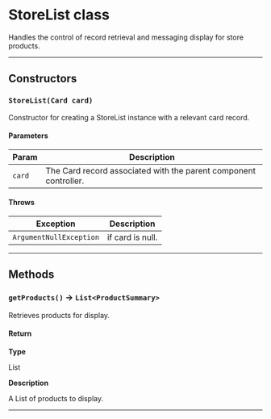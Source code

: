 # StoreList class

Handles the control of record retrieval and messaging display for store products.

---
## Constructors
### `StoreList(Card card)`

Constructor for creating a StoreList instance with a relevant card record.
#### Parameters
|Param|Description|
|-----|-----------|
|`card` |  The Card record associated with the parent component controller. |

#### Throws
|Exception|Description|
|---------|-----------|
|`ArgumentNullException` |  if card is null. |

---
## Methods
### `getProducts()` → `List<ProductSummary>`

Retrieves products for display.

#### Return

**Type**

List<ProductSummary>

**Description**

A List<ProductSummary> of products to display.

---
